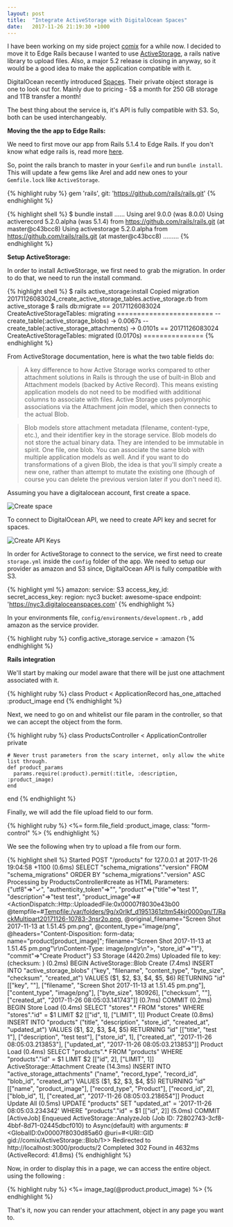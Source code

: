 ```yaml
---
layout: post
title:  "Integrate ActiveStorage with DigitalOcean Spaces"
date:   2017-11-26 21:19:30 +1000
---
```

I have been working on my side project [comix](https://comix.life) for a while now. I decided to move it to Edge Rails because I wanted to use [ActiveStorage](https://github.com/rails/rails/tree/master/activestorage), a rails native library to upload files. Also, a major 5.2 release is closing in anyway, so it would be a good idea to make the application compatible with it.


DigitalOcean recently introduced [Spaces](https://www.digitalocean.com/products/object-storage/). Their private object storage is one to look out for. Mainly due to pricing - 5$ a month for 250 GB storage and 1TB transfer a month!

The best thing about the service is, it's API is fully compatible with S3. So, both can be used interchangeably.

**Moving the the app to Edge Rails:**

We need to first move our app from Rails 5.1.4 to Edge Rails. If you don't know what edge rails is, read more [here](http://edgeguides.rubyonrails.org/).

So, point the rails branch to master in your ```Gemfile``` and run ```bundle install```. This will update a few gems like Arel and add new ones to your ```Gemfile.lock``` like ```ActiveStorage```.

{% highlight ruby %}
gem 'rails', git: 'https://github.com/rails/rails.git'
{% endhighlight %}

{% highlight shell %}
$ bundle install
......
Using arel 9.0.0 (was 8.0.0)
Using activerecord 5.2.0.alpha (was 5.1.4) from https://github.com/rails/rails.git (at master@c43bcc8)
Using activestorage 5.2.0.alpha from https://github.com/rails/rails.git (at master@c43bcc8)
.........
{% endhighlight %}

**Setup ActiveStorage:**

In order to install ActiveStorage, we first need to grab the migration. In order to do that, we need to run the install command.

{% highlight shell %}
$ rails active_storage:install
Copied migration 20171126083024_create_active_storage_tables.active_storage.rb from active_storage
$ rails db:migrate
== 20171126083024 CreateActiveStorageTables: migrating ========================
-- create_table(:active_storage_blobs)
   -> 0.0067s
-- create_table(:active_storage_attachments)
   -> 0.0101s
== 20171126083024 CreateActiveStorageTables: migrated (0.0170s) ===============
{% endhighlight %}

From ActiveStorage documentation, here is what the two table fields do:

>A key difference to how Active Storage works compared to other attachment solutions in Rails is through the use of built-in Blob and Attachment models (backed by Active Record). This means existing application models do not need to be modified with additional columns to associate with files. Active Storage uses polymorphic associations via the Attachment join model, which then connects to the actual Blob.

>Blob models store attachment metadata (filename, content-type, etc.), and their identifier key in the storage service. Blob models do not store the actual binary data. They are intended to be immutable in spirit. One file, one blob. You can associate the same blob with multiple application models as well. And if you want to do transformations of a given Blob, the idea is that you'll simply create a new one, rather than attempt to mutate the existing one (though of course you can delete the previous version later if you don't need it).

Assuming you have a digitalocean account, first create a space.

![Create space](https://res.cloudinary.com/drg9hguhu/image/upload/v1511689099/Screen_Shot_2017-11-26_at_8.34.56_pm_pnbhyo.png)

To connect to DigitalOcean API, we need to create API key and secret for spaces.

![Create API Keys](https://res.cloudinary.com/drg9hguhu/image/upload/v1511689784/Screen_Shot_2017-11-26_at_8.48.11_pm_xsb9mj.png)

In order for ActiveStorage to connect to the service, we first need to create ```storage.yml``` inside the ```config``` folder of the app. We need to setup our provider as amazon and S3 since, DigitalOcean API is fully compatible with S3.

{% highlight yml %}
amazon:
  service: S3
  access_key_id: <DigitalOcean Spaces API Key>
  secret_access_key: <DigitalOcean Spaces Secret>
  region: nyc3
  bucket: awesome-space
  endpoint: 'https://nyc3.digitaloceanspaces.com'
{% endhighlight %}

In your environments file,  ```config/environments/development.rb``` , add amazon as the service provider.

{% highlight ruby %}
  config.active_storage.service = :amazon
{% endhighlight %}

**Rails integration**

We'll start by making our model aware that there will be just one attachment associated with it.

{% highlight ruby %}
class Product < ApplicationRecord
  has_one_attached :product_image
end
{% endhighlight %}

Next, we need to go on and whitelist our file param in the controller, so that we can accept the object from the form.

{% highlight ruby %}
class ProductsController < ApplicationController
    private

    # Never trust parameters from the scary internet, only allow the white list through.
    def product_params
      params.require(:product).permit(:title, :description, :product_image)
    end
end
{% endhighlight %}

Finally, we will add the file upload field to our form.

{% highlight ruby %}
<%= form.file_field :product_image, class: "form-control" %>
{% endhighlight %}

We see the following when try to upload a file from our form.

{% highlight shell %}
Started POST "/products" for 127.0.0.1 at 2017-11-26 19:04:58 +1100
   (0.6ms)  SELECT "schema_migrations"."version" FROM "schema_migrations" ORDER BY "schema_migrations"."version" ASC
Processing by ProductsController#create as HTML
  Parameters: {"utf8"=>"✓", "authenticity_token"=>"", "product"=>{"title"=>"test 1", "description"=>"test test", "product_image"=>#<ActionDispatch::Http::UploadedFile:0x00007f8030e43b00 @tempfile=#<Tempfile:/var/folders/9g/x0rlkf_d1951361zltm54kjr0000gn/T/RackMultipart20171126-10783-3nsr2o.png>, @original_filename="Screen Shot 2017-11-13 at 1.51.45 pm.png", @content_type="image/png", @headers="Content-Disposition: form-data; name=\"product[product_image]\"; filename=\"Screen Shot 2017-11-13 at 1.51.45 pm.png\"\r\nContent-Type: image/png\r\n">, "store_id"=>"1"}, "commit"=>"Create Product"}
  S3 Storage (4420.2ms) Uploaded file to key: <key> (checksum: <checksum>)
   (0.2ms)  BEGIN
  ActiveStorage::Blob Create (7.4ms)  INSERT INTO "active_storage_blobs" ("key", "filename", "content_type", "byte_size", "checksum", "created_at") VALUES ($1, $2, $3, $4, $5, $6) RETURNING "id"  [["key", "<key>"], ["filename", "Screen Shot 2017-11-13 at 1.51.45 pm.png"], ["content_type", "image/png"], ["byte_size", 180926], ["checksum", "<checksum>"], ["created_at", "2017-11-26 08:05:03.141743"]]
   (0.7ms)  COMMIT
   (0.2ms)  BEGIN
  Store Load (0.4ms)  SELECT  "stores".* FROM "stores" WHERE "stores"."id" = $1 LIMIT $2  [["id", 1], ["LIMIT", 1]]
  Product Create (0.8ms)  INSERT INTO "products" ("title", "description", "store_id", "created_at", "updated_at") VALUES ($1, $2, $3, $4, $5) RETURNING "id"  [["title", "test 1"], ["description", "test test"], ["store_id", 1], ["created_at", "2017-11-26 08:05:03.213853"], ["updated_at", "2017-11-26 08:05:03.213853"]]
  Product Load (0.4ms)  SELECT  "products".* FROM "products" WHERE "products"."id" = $1 LIMIT $2  [["id", 2], ["LIMIT", 1]]
  ActiveStorage::Attachment Create (14.3ms)  INSERT INTO "active_storage_attachments" ("name", "record_type", "record_id", "blob_id", "created_at") VALUES ($1, $2, $3, $4, $5) RETURNING "id"  [["name", "product_image"], ["record_type", "Product"], ["record_id", 2], ["blob_id", 1], ["created_at", "2017-11-26 08:05:03.218654"]]
  Product Update All (0.5ms)  UPDATE "products" SET "updated_at" = '2017-11-26 08:05:03.234342' WHERE "products"."id" = $1  [["id", 2]]
   (5.0ms)  COMMIT
[ActiveJob] Enqueued ActiveStorage::AnalyzeJob (Job ID: 72802743-3cf8-4bbf-8d71-02445dbcf010) to Async(default) with arguments: #<GlobalID:0x00007f8030d85a60 @uri=#<URI::GID gid://comix/ActiveStorage::Blob/1>>
Redirected to http://localhost:3000/products/2
Completed 302 Found in 4632ms (ActiveRecord: 41.8ms)
{% endhighlight %}

Now, in order to display this in a page, we can access the entire object. using the following :

{% highlight ruby %}
<%= image_tag(@product.product_image) %>
{% endhighlight %}

That's it, now you can render your attachment, object in any page you want to.